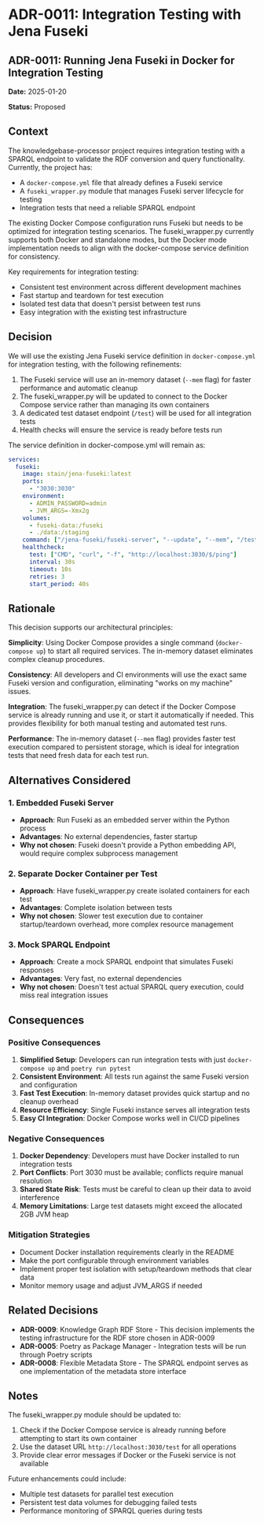 # ADR-0011: Integration Testing with Jena Fuseki

## ADR-0011: Running Jena Fuseki in Docker for Integration Testing

**Date:** 2025-01-20

**Status:** Proposed

## Context

The knowledgebase-processor project requires integration testing with a SPARQL endpoint to validate the RDF conversion and query functionality. Currently, the project has:

- A `docker-compose.yml` file that already defines a Fuseki service
- A `fuseki_wrapper.py` module that manages Fuseki server lifecycle for testing
- Integration tests that need a reliable SPARQL endpoint

The existing Docker Compose configuration runs Fuseki but needs to be optimized for integration testing scenarios. The fuseki_wrapper.py currently supports both Docker and standalone modes, but the Docker mode implementation needs to align with the docker-compose service definition for consistency.

Key requirements for integration testing:
- Consistent test environment across different development machines
- Fast startup and teardown for test execution
- Isolated test data that doesn't persist between test runs
- Easy integration with the existing test infrastructure

## Decision

We will use the existing Jena Fuseki service definition in `docker-compose.yml` for integration testing, with the following refinements:

1. The Fuseki service will use an in-memory dataset (`--mem` flag) for faster performance and automatic cleanup
2. The fuseki_wrapper.py will be updated to connect to the Docker Compose service rather than managing its own containers
3. A dedicated test dataset endpoint (`/test`) will be used for all integration tests
4. Health checks will ensure the service is ready before tests run

The service definition in docker-compose.yml will remain as:

```yaml
services:
  fuseki:
    image: stain/jena-fuseki:latest
    ports:
      - "3030:3030"
    environment:
      - ADMIN_PASSWORD=admin
      - JVM_ARGS=-Xmx2g
    volumes:
      - fuseki-data:/fuseki
      - ./data:/staging
    command: ["/jena-fuseki/fuseki-server", "--update", "--mem", "/test"]
    healthcheck:
      test: ["CMD", "curl", "-f", "http://localhost:3030/$/ping"]
      interval: 30s
      timeout: 10s
      retries: 3
      start_period: 40s
```

## Rationale

This decision supports our architectural principles:

**Simplicity**: Using Docker Compose provides a single command (`docker-compose up`) to start all required services. The in-memory dataset eliminates complex cleanup procedures.

**Consistency**: All developers and CI environments will use the exact same Fuseki version and configuration, eliminating "works on my machine" issues.

**Integration**: The fuseki_wrapper.py can detect if the Docker Compose service is already running and use it, or start it automatically if needed. This provides flexibility for both manual testing and automated test runs.

**Performance**: The in-memory dataset (`--mem` flag) provides faster test execution compared to persistent storage, which is ideal for integration tests that need fresh data for each test run.

## Alternatives Considered

### 1. Embedded Fuseki Server
- **Approach**: Run Fuseki as an embedded server within the Python process
- **Advantages**: No external dependencies, faster startup
- **Why not chosen**: Fuseki doesn't provide a Python embedding API, would require complex subprocess management

### 2. Separate Docker Container per Test
- **Approach**: Have fuseki_wrapper.py create isolated containers for each test
- **Advantages**: Complete isolation between tests
- **Why not chosen**: Slower test execution due to container startup/teardown overhead, more complex resource management

### 3. Mock SPARQL Endpoint
- **Approach**: Create a mock SPARQL endpoint that simulates Fuseki responses
- **Advantages**: Very fast, no external dependencies
- **Why not chosen**: Doesn't test actual SPARQL query execution, could miss real integration issues

## Consequences

### Positive Consequences

1. **Simplified Setup**: Developers can run integration tests with just `docker-compose up` and `poetry run pytest`
2. **Consistent Environment**: All tests run against the same Fuseki version and configuration
3. **Fast Test Execution**: In-memory dataset provides quick startup and no cleanup overhead
4. **Resource Efficiency**: Single Fuseki instance serves all integration tests
5. **Easy CI Integration**: Docker Compose works well in CI/CD pipelines

### Negative Consequences

1. **Docker Dependency**: Developers must have Docker installed to run integration tests
2. **Port Conflicts**: Port 3030 must be available; conflicts require manual resolution
3. **Shared State Risk**: Tests must be careful to clean up their data to avoid interference
4. **Memory Limitations**: Large test datasets might exceed the allocated 2GB JVM heap

### Mitigation Strategies

- Document Docker installation requirements clearly in the README
- Make the port configurable through environment variables
- Implement proper test isolation with setup/teardown methods that clear data
- Monitor memory usage and adjust JVM_ARGS if needed

## Related Decisions

- **ADR-0009**: Knowledge Graph RDF Store - This decision implements the testing infrastructure for the RDF store chosen in ADR-0009
- **ADR-0005**: Poetry as Package Manager - Integration tests will be run through Poetry scripts
- **ADR-0008**: Flexible Metadata Store - The SPARQL endpoint serves as one implementation of the metadata store interface

## Notes

The fuseki_wrapper.py module should be updated to:
1. Check if the Docker Compose service is already running before attempting to start its own container
2. Use the dataset URL `http://localhost:3030/test` for all operations
3. Provide clear error messages if Docker or the Fuseki service is not available

Future enhancements could include:
- Multiple test datasets for parallel test execution
- Persistent test data volumes for debugging failed tests
- Performance monitoring of SPARQL queries during tests